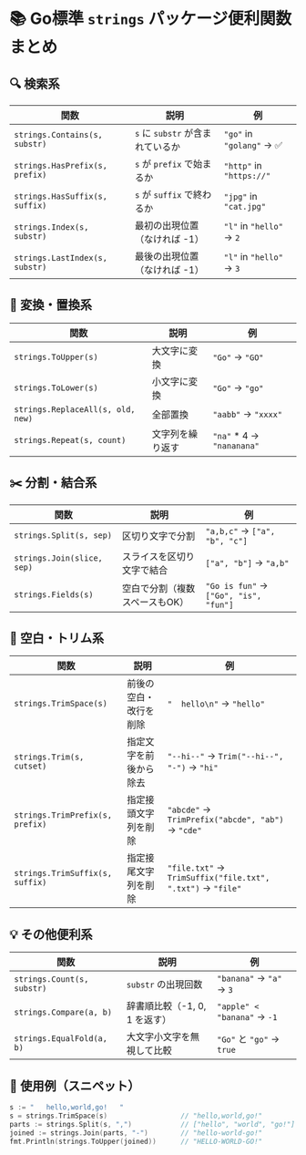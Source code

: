 # 📚 Go標準 `strings` パッケージ便利関数まとめ

## 🔍 検索系

| 関数                            | 説明                                | 例                                   |
|---------------------------------|-------------------------------------|--------------------------------------|
| `strings.Contains(s, substr)`   | `s` に `substr` が含まれているか    | `"go"` in `"golang"` → ✅            |
| `strings.HasPrefix(s, prefix)`  | `s` が `prefix` で始まるか          | `"http"` in `"https://"`             |
| `strings.HasSuffix(s, suffix)`  | `s` が `suffix` で終わるか          | `"jpg"` in `"cat.jpg"`               |
| `strings.Index(s, substr)`      | 最初の出現位置（なければ -1）       | `"l"` in `"hello"` → `2`             |
| `strings.LastIndex(s, substr)`  | 最後の出現位置（なければ -1）       | `"l"` in `"hello"` → `3`             |

## 🔁 変換・置換系

| 関数                                 | 説明                              | 例                                     |
|--------------------------------------|-----------------------------------|----------------------------------------|
| `strings.ToUpper(s)`                 | 大文字に変換                      | `"Go"` → `"GO"`                        |
| `strings.ToLower(s)`                 | 小文字に変換                      | `"Go"` → `"go"`                        |
| `strings.ReplaceAll(s, old, new)`    | 全部置換                          | `"aabb"` → `"xxxx"`                    |
| `strings.Repeat(s, count)`           | 文字列を繰り返す                  | `"na"` * 4 → `"nananana"`              |

## ✂️ 分割・結合系

| 関数                       | 説明                                | 例                                             |
|----------------------------|-------------------------------------|------------------------------------------------|
| `strings.Split(s, sep)`    | 区切り文字で分割                    | `"a,b,c"` → `["a", "b", "c"]`                 |
| `strings.Join(slice, sep)` | スライスを区切り文字で結合         | `["a", "b"]` → `"a,b"`                         |
| `strings.Fields(s)`        | 空白で分割（複数スペースもOK）      | `"Go is fun"` → `["Go", "is", "fun"]`         |

## 🧼 空白・トリム系

| 関数                                 | 説明                                   | 例                                               |
|--------------------------------------|----------------------------------------|--------------------------------------------------|
| `strings.TrimSpace(s)`               | 前後の空白・改行を削除                 | `"  hello\n"` → `"hello"`                       |
| `strings.Trim(s, cutset)`            | 指定文字を前後から除去                 | `"--hi--"` → `Trim("--hi--", "-")` → `"hi"`     |
| `strings.TrimPrefix(s, prefix)`      | 指定接頭文字列を削除                   | `"abcde"` → `TrimPrefix("abcde", "ab")` → `"cde"` |
| `strings.TrimSuffix(s, suffix)`      | 指定接尾文字列を削除                   | `"file.txt"` → `TrimSuffix("file.txt", ".txt")` → `"file"` |

## 💡 その他便利系

| 関数                            | 説明                                | 例                                       |
|---------------------------------|-------------------------------------|------------------------------------------|
| `strings.Count(s, substr)`      | `substr` の出現回数                 | `"banana"` → `"a"` → `3`                 |
| `strings.Compare(a, b)`         | 辞書順比較（-1, 0, 1 を返す）       | `"apple" < "banana"` → `-1`              |
| `strings.EqualFold(a, b)`       | 大文字小文字を無視して比較         | `"Go"` と `"go"` → `true`                |

## 🧪 使用例（スニペット）

```go
s := "   hello,world,go!   "
s = strings.TrimSpace(s)                  // "hello,world,go!"
parts := strings.Split(s, ",")            // ["hello", "world", "go!"]
joined := strings.Join(parts, "-")        // "hello-world-go!"
fmt.Println(strings.ToUpper(joined))      // "HELLO-WORLD-GO!"
```